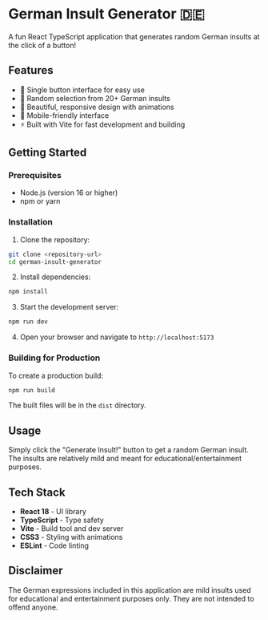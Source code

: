 # German Insult Generator 🇩🇪

A fun React TypeScript application that generates random German insults at the click of a button!

## Features

- 🎯 Single button interface for easy use
- 🎲 Random selection from 20+ German insults
- 🎨 Beautiful, responsive design with animations
- 📱 Mobile-friendly interface
- ⚡ Built with Vite for fast development and building

## Getting Started

### Prerequisites

- Node.js (version 16 or higher)
- npm or yarn

### Installation

1. Clone the repository:
```bash
git clone <repository-url>
cd german-insult-generator
```

2. Install dependencies:
```bash
npm install
```

3. Start the development server:
```bash
npm run dev
```

4. Open your browser and navigate to `http://localhost:5173`

### Building for Production

To create a production build:

```bash
npm run build
```

The built files will be in the `dist` directory.

## Usage

Simply click the "Generate Insult!" button to get a random German insult. The insults are relatively mild and meant for educational/entertainment purposes.

## Tech Stack

- **React 18** - UI library
- **TypeScript** - Type safety
- **Vite** - Build tool and dev server
- **CSS3** - Styling with animations
- **ESLint** - Code linting

## Disclaimer

The German expressions included in this application are mild insults used for educational and entertainment purposes only. They are not intended to offend anyone.